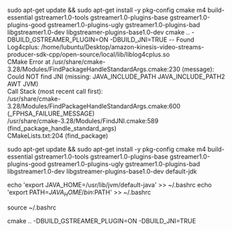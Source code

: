 sudo apt-get update && sudo apt-get install -y pkg-config cmake m4 build-essential gstreamer1.0-tools gstreamer1.0-plugins-base gstreamer1.0-plugins-good gstreamer1.0-plugins-ugly gstreamer1.0-plugins-bad libgstreamer1.0-dev libgstreamer-plugins-base1.0-dev
cmake .. -DBUILD_GSTREAMER_PLUGIN=ON -DBUILD_JNI=TRUE -- Found Log4cplus: /home/lubuntu/Desktop/amazon-kinesis-video-streams-producer-sdk-cpp/open-source/local/lib/liblog4cplus.so  
CMake Error at /usr/share/cmake-3.28/Modules/FindPackageHandleStandardArgs.cmake:230 (message):                                             
  Could NOT find JNI (missing: JAVA_INCLUDE_PATH JAVA_INCLUDE_PATH2 AWT JVM)                                                                
Call Stack (most recent call first):                                  
  /usr/share/cmake-3.28/Modules/FindPackageHandleStandardArgs.cmake:600 (_FPHSA_FAILURE_MESSAGE)                                            
  /usr/share/cmake-3.28/Modules/FindJNI.cmake:589 (find_package_handle_standard_args)                                                       
  CMakeLists.txt:204 (find_package)   






sudo apt-get update && sudo apt-get install -y pkg-config cmake m4 build-essential gstreamer1.0-tools gstreamer1.0-plugins-base gstreamer1.0-plugins-good gstreamer1.0-plugins-ugly gstreamer1.0-plugins-bad libgstreamer1.0-dev libgstreamer-plugins-base1.0-dev default-jdk


echo 'export JAVA_HOME=/usr/lib/jvm/default-java' >> ~/.bashrc
echo 'export PATH=$JAVA_HOME/bin:$PATH' >> ~/.bashrc


source ~/.bashrc

cmake .. -DBUILD_GSTREAMER_PLUGIN=ON -DBUILD_JNI=TRUE

